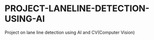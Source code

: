 # PROJECT-LANELINE-DETECTION-USING-AI
Project on lane line detection using AI and CV(Computer Vision)
